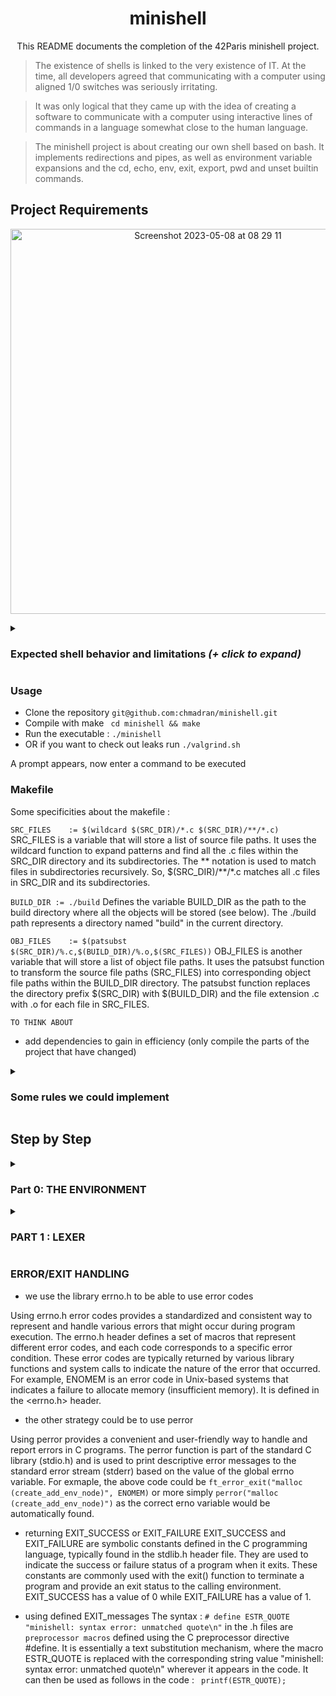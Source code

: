 
# <h1 align = "center"> minishell </h1>

<p align="center"> This README documents the completion of the 42Paris minishell project.</p>

> The existence of shells is linked to the very existence of IT. At the time, all developers agreed that communicating with a computer using aligned 1/0 switches was seriously irritating.

> It was only logical that they came up with the idea of creating a software to communicate with a computer using interactive lines of commands in a language somewhat close to the human language.

> The minishell project is about creating our own shell based on bash. It implements redirections and pipes, as well as environment variable expansions and the cd, echo, env, exit, export, pwd and unset builtin commands.

<h2> Project Requirements </h2>

<p align = "center">
<img width="616" alt="Screenshot 2023-05-08 at 08 29 11" src="https://user-images.githubusercontent.com/113340699/236750719-1f037981-0d76-4674-9a91-bdae3deaae1a.png">
</p>

<details>
<summary><h3>Expected shell behavior and limitations <i>(+ click to expand)</i> </h3></summary>


* Display a **prompt** when waiting for a new command.
* Have a working **history**.
* Search and launch the right executable (based on the PATH variable or using a relative or an absolute path).
* Not use more than **one global variable**. Think about it. You will have to explain its purpose.
* Not interpret unclosed quotes or special characters which are not required by the subject such as \ (backslash) or ; (semicolon).
* Handle ’ (single quote) which should prevent the shell from interpreting the metacharacters in the quoted sequence.
* Handle " (double quote) which should prevent the shell from interpreting the metacharacters in the quoted sequence except for $ (dollar sign).

* Implement **redirections**:
	◦ < should redirect input.
	◦ > should redirect output.
	◦ << should be given a delimiter, then read the input until a line containing the delimiter is seen. However, it doesn’t have to update the history!
	◦ >> should redirect output in append mode.
* Implement **pipes** (| character). The output of each command in the pipeline is connected to the input of the next command via a pipe.
* Handle **environment variables** ($ followed by a sequence of characters) which should expand to their values.
* Handle $? which should expand to the exit status of the most recently executed foreground pipeline.
* Handle ctrl-C, ctrl-D and ctrl-\ which should behave like in bash.
* In interactive mode:
	◦ ctrl-C displays a new prompt on a new line.
	◦ ctrl-D exits the shell.
	◦ ctrl-\ does nothing.

* Your shell must implement the following **builtins**:
	◦ echo with option -n
	◦ cd with only a relative or absolute path.
	◦ pwd with no options
	◦ export with no options
	◦ unset with no options
	◦ env with no options or arguments
	◦ exit with no options

The readline() function can cause memory leaks. We don’t have to fix them.
</details>

<h3>Usage</h3>

* Clone the repository ```git@github.com:chmadran/minishell.git```  
* Compile with make ``` cd minishell && make```  
* Run the executable : ```./minishell```  
* OR if you want to check out leaks run ```./valgrind.sh```  

A prompt appears, now enter a command to be executed

<h3>Makefile</h3>

Some specificities about the makefile : 

```SRC_FILES	:= $(wildcard $(SRC_DIR)/*.c $(SRC_DIR)/**/*.c)```
SRC_FILES is a variable that will store a list of source file paths. It uses the wildcard function to expand patterns and find all the .c files within the SRC_DIR directory and its subdirectories. The ** notation is used to match files in subdirectories recursively. So, $(SRC_DIR)/**/*.c matches all .c files in SRC_DIR and its subdirectories.

```BUILD_DIR := ./build``` 
Defines the variable BUILD_DIR as the path to the build directory where all the objects will be stored (see below). The ./build path represents a directory named "build" in the current directory.

```OBJ_FILES	:= $(patsubst $(SRC_DIR)/%.c,$(BUILD_DIR)/%.o,$(SRC_FILES))```
OBJ_FILES is another variable that will store a list of object file paths. It uses the patsubst function to transform the source file paths (SRC_FILES) into corresponding object file paths within the BUILD_DIR directory. The patsubst function replaces the directory prefix $(SRC_DIR) with $(BUILD_DIR) and the file extension .c with .o for each file in SRC_FILES.



```TO THINK ABOUT```

- add dependencies to gain in efficiency (only compile the parts of the project that have changed)

<details>
<summary><h3>Some rules we could implement</h3></summary>
* only include libraries in ```minishell.h```   
* therefore include ```minishell.h``` in each .c file   
* all the error messages are declared in the ```exit.h``` file   
* to be able to use the global variable add ```extern t_master	g_master;``` to .h files   
* never push with leaks OR with norm errors   
* open an issue if you see some commands that segfaults but is not urgent (or is a simple enhancement), using the format : current behaviour/expected behaviour   
* calloc not malloc   
</details>

<h2>Step by Step </h2>

<details>
<summary><h3>Part 0: THE ENVIRONMENT</h3></summary>

Sometimes it is useful to communicate with a program in a semi-permanent way, so that you do not need to specify a command-line option every time you type the command to execute the program. One way to do this is to generate a configuration file, in which you can store data that will be used by the program every time it is run. This approach is typically useful if you have a large amount of data that you want to pass to a program every time it runs, or if you want the program itself to be able to change the data.

Environment variables are a small amount of data that needs to be passed to a program every time it runs but it is provided with a more lightweight approach to a configuration file. Environment variables, sometimes called shell variables, are usually set with the export command in the shell. Standard environment variables are used for information about your home directory, terminal type, and so on; you can define additional variables for other purposes. The set of all environment variables that have values is collectively known as the environment.

Environment variables are stored in a special array that can be read by your main function. Envp is an array of strings, just as argv is. It consists of a list of the environment variables of your shell, in the following format: NAME=value. Just as you can manually process command-line options from argv, so can you manually process environment variables from envp. However, the simplest way to access the value of an environment variable is with the getenv function, defined in the system header stdlib.h. It takes a single argument, a string containing the name of the variable whose value you wish to discover. It returns that value, or a null pointer if the variable is not defined.

Going back to how to get the environment variables if you're not allowed to use getenv like at 42, the main function can take zero to three parameters, the third of which is envp, an array of pointeurs to your machine's environment's variables that ends with a null pointer :  

 ```
int main( void )
int main( int argc, char *argv[] )
int main( int argc, char *argv[], char *envp[] )
 ```

After check, we realised the usage of a third argument like this ```int	main(int ac, char **av, char **envp)``` is not specified in the C standard or POSIX (see this stack overflow thread: https://stackoverflow.com/questions/10321435/is-char-envp-as-a-third-argument-to-main-portable). As a reminder, POSIX refers to a set of standardized functions, variables, and definitions that provide a consistent interface for developers to write software that can run on any POSIX-compliant operating system. A POSIX-compliant method to get all is the extern char **environ :

```
int	main(void)
{
	extern char	**environ; // this variable
	char		**env;

	env = environ;
	while (*env)
	{
		printf("%s\n", *env);
		env++;
	}

}
```
We need to get access and therefore store the environement variables in minishell because if the command inputted by the user is a builtin we have been asked to recreate, it will run our implementation of this function, otherwise it will look for the corresponding executable in the directories contained in the PATH environment variable. Therefore, at the beggining of our programm :  

- [ ] ```manage_environment``` is launched and calls the extern char **environ that is passed to a function that will fill a structure with its content
- [ ] in minishell.h file, you'll find the structure for the environment that has three values : char *name, char *value and a pointer to the next node s_env *next, this structure is itself accessible through the global master structure
- [ ] in env.c, the function ```manage_environment``` browses through the char **environ and sends each char * (e.g "USER=chmadran") to a node creator function ```create_add_env_node``` that takes name (USER) and value (chmadran) and the env_list we're filling as parameters.
- [ ] if the environment is empty when the program is launched, ```manage_empty_environment``` fills the shell level, working directory (PWD) and _ as these would be set automatically even if you tried to run bash without env variables e.g with ```env -i``` see https://unix.stackexchange.com/questions/48994/how-to-run-a-program-in-a-clean-environment-in-bash


Source : http://crasseux.com/books/ctutorial/Environment-variables.html
Source : https://github.com/mavileo/minishell-42
 </details>

<details>
<summary><h3>PART 1 : LEXER </h3></summary>
The goal of the lexer in minishell is to (i) exit if there is an incorrect input (e.g an open double quote or extra and/or invalid operators) otherwise it is (ii) to sort and store the input in a linked list so it can eventually be executed. This process is called the tokenisation.

<h4>1. GETTING A PROMPT</h4>

To collect the input, we use ```readline``` which takes the prompt as argument. For example, our minishell displays ```minishell: ``` when launched, ```readline``` then returns a char * we named ```input_text``` that is the user's input. ```input_text``` is passed as argument to the lexer ready for the tokenisation process. Readline is a function allowed by the subject but be careful as it leaks. From this point onwards, one needs to use the script ```valgrind.sh``` to actually test the program without encountering the readline leaks.  

At this stage, set up the signals so you can actually loop on the readline function until sending a CTRL+D to end the programme, or a CTRL+C to get a new clean prompt. As a reminder, SIGINT = CTRL +C and SIGQUIT = CTRL + D. We'll use the simple signal function here as we dont need any information that would be stored in the```sigaction``` structure we'd normally be expected to use. We only add a handler for `SIGINT` (CTRL+C) that clears the prompt, prints "^C\n" and opens a new prompt. For CTRL+D (`SIGQUIT`), we specify that the "handler" is `SIG_IGN` meaning signal ignore and we check whether the readline buffer is empty. If so, it means we sent a CTRL+D and we clean the memory before exiting the programme. 

Things to note : 
* ```rl_catch_signals``` is used to control whether Readline should catch signals or let them be handled by the signal handlers defined in the programme. It is set to 0, which means that Readline is instructed not to catch signals. Instead, we have defined its signal handlers for specific signals, such as SIGQUIT and SIGINT.
* you *will* get a linker command failed error if you don't amend your Makefile at this stage to include the readline library, yes your Makefile. Simply add the following ```-lreadline``` to your include flags
* Finally, `add_history` is a function that is in the stdio library and it will allow to use the up and down arroy to check previous (non-empty) inputs as it is asked in the subject to have a working history

<h4>2. CREATING A TOKEN_LIST</h4>

Tokenization is the process of breaking a string (input line) into individual meaningful units called tokens. Tokens can represent different elements of the input, such as commands, arguments, operators, and symbols. The lexer recognizes specific patterns in the input and creates a linked list of tokens, where each node contains a token string and a token type.

Now, in the global structure `g_master`, we have a variable called `t_token *token_list;`. This is a pointer to a the token list. A token is composed of (i) a type that is OPERATOR OR COMMAND, (ii) a data (the command or NULL if the token is of type OPERATOR), and a pointer to the previous and to the next tokens of the list. We now need to fill this token_list with the user input that has been retrieved by the readline function and stored in `g_master.line_read`. 

We will check at this stage whether there is an uneven number of single or double quotes since we can just exit directly if so. We do this with `is_matched_quotes` but the specificities here are 1. that if we have a backslash before the quote`\'` then it is not interpreted as an opening/closing one but as a simple character (basically as anything but a quote) and 2. that if we have a backslash before a backslash before the quote `\\'` the the first backslash cancels the second and the quote IS considered as a quote and not a simple character. This applies to both single and double quotes.

Then we enter in the `manage_token` function that will create each token node and fill out the token list. `start_operator` starts by checking whether the first character of `line_read` is an operator as this would be an error in input. If it is a PIPE, it prints the predefined macro  "minishell: syntax error: unexpected token '%c'\n" (Error String Unexpected or ESTR_UNEXP) else if it's an operator of any other type is prints the predefined macro "minishell: syntax error near unexpected token 'newline'\n" (Error String Operator Start or ESTR_OPSTART). Else if it's a builtin it starts the token_list.

The two main functions of `manage_token` are `check_token_type` and `trim_spaces`. `check_token_type` browses through the operators we need to handle's list and if one is found associates the type to the operator enum. If no operator is found, the type is COMMAND.

Things to note : 
* use `print_token_list` to test the output of the token_list, maybe thats where your error lies
* the function `is_in_quotes` allows us to check whether an input is within quote so that its counted as part of a single "argument". For example, a pipe within a quoted argument is part of the string it belongs to, it doesnt create a new token.


</details>


<summary><h3>ERROR/EXIT HANDLING</h3></summary>

* we use the library errno.h to be able to use error codes

Using errno.h error codes provides a standardized and consistent way to represent and handle various errors that might occur during program execution. The errno.h header defines a set of macros that represent different error codes, and each code corresponds to a specific error condition. These error codes are typically returned by various library functions and system calls to indicate the nature of the error that occurred. For example, ENOMEM is an error code in Unix-based systems that indicates a failure to allocate memory (insufficient memory). It is defined in the <errno.h> header.

* the other strategy could be to use perror

Using perror provides a convenient and user-friendly way to handle and report errors in C programs. The perror function is part of the standard C library (stdio.h) and is used to print descriptive error messages to the standard error stream (stderr) based on the value of the global errno variable. For exmaple, the above code could be ```ft_error_exit("malloc (create_add_env_node)", ENOMEM)``` or more simply ```perror("malloc (create_add_env_node)")``` as the correct erno variable would be automatically found.

* returning EXIT_SUCCESS or EXIT_FAILURE
EXIT_SUCCESS and EXIT_FAILURE are symbolic constants defined in the C programming language, typically found in the stdlib.h header file. They are used to indicate the success or failure status of a program when it exits. These constants are commonly used with the exit() function to terminate a program and provide an exit status to the calling environment. EXIT_SUCCESS has a value of 0 while EXIT_FAILURE has a value of 1.

* using defined EXIT_messages
The syntax : `# define ESTR_QUOTE "minishell: syntax error: unmatched quote\n"` in the .h files are `preprocessor macros` defined using the C preprocessor directive #define. It is essentially a text substitution mechanism, where the macro ESTR_QUOTE is replaced with the corresponding string value "minishell: syntax error: unmatched quote\n" wherever it appears in the code. It can then be used as follows in the code : ` printf(ESTR_QUOTE);`

</details> 

